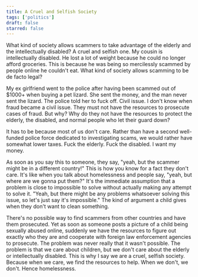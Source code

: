 ```yaml
---
title: A Cruel and Selfish Society
tags: ['politics']
draft: false
starred: false
---
```


What kind of society allows scammers to take advantage of the elderly and the intellectually disabled? A cruel and selfish one. My cousin is intellectually disabled. He lost a lot of weight because he could no longer afford groceries. This is because he was being so mercilessly scammed by people online he couldn't eat. What kind of society allows scamming to be de facto legal?

My ex girlfriend went to the police after having been scammed out of $1000+ when buying a pet lizard. She sent the money, and the man never sent the lizard. The police told her to fuck off. Civil issue. I don't know when fraud became a civil issue. They must not have the resources to prosecute cases of fraud. But why? Why do they not have the resources to protect the elderly, the disabled, and normal people who let their guard down?

It has to be because most of us don't care. Rather than have a second well-funded police force dedicated to investigating scams, we would rather have somewhat lower taxes. Fuck the elderly. Fuck the disabled. I want my money.

As soon as you say this to someone, they say, "yeah, but the scammer might be in a different country!" This is how you know for a fact they don't care. It's like when you talk about homelessness and people say, "yeah, but where are we gonna put them?" It's the immediate assumption that a problem is close to impossible to solve without actually making any attempt to solve it. "Yeah, but there might be any problems whatsoever solving this issue, so let's just say it's impossible." The kind of argument a child gives when they don't want to clean something.

There's no possible way to find scammers from other countries and have them prosecuted. Yet as soon as someone posts a picture of a child being sexually abused online, suddenly we have the resources to figure out exactly who they are and cooperate with foreign law enforcement agencies to prosecute. The problem was never really that it wasn't possible. The problem is that we care about children, but we don't care about the elderly or intellectually disabled. This is why I say we are a cruel, selfish society. Because when we care, we find the resources to help. When we don't, we don't. Hence homelessness.